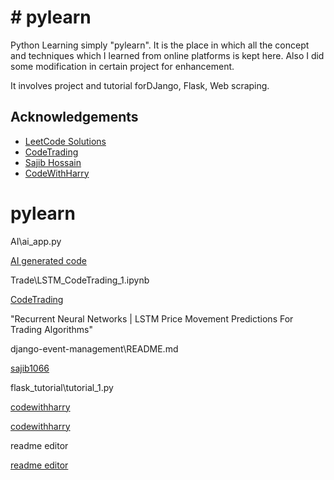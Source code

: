 
# # pylearn

Python Learning simply "pylearn".
It is the place in which all the concept and techniques which I learned from online platforms is kept here. 
Also I did some modification in certain project for enhancement.

It involves project and tutorial forDJango, Flask, Web scraping.




## Acknowledgements

 - [LeetCode Solutions](https://www.youtube.com/@LeetCodeSolutions)
 - [CodeTrading](https://www.youtube.com/@CodeTradingCafe)
 - [Sajib Hossain](https://github.com/sajib1066/django-event-management)
 - [CodeWithHarry](https://www.youtube.com/@CodeWithHarry)


# pylearn

AI\ai_app.py

 
[AI generated code](https://chat.openai.com/chat)


Trade\LSTM_CodeTrading_1.ipynb

[CodeTrading](https://www.youtube.com/watch?v=hpfQE0bTeA4&t=600s)

"Recurrent Neural Networks | LSTM Price Movement Predictions For Trading Algorithms"


django-event-management\README.md

[sajib1066](https://github.com/sajib1066/django-event-management)



flask_tutorial\tutorial_1.py

[codewithharry](https://www.youtube.com/watch?v=DD3ou9sa3Z8&list=PLu0W_9lII9agAiWp6Y41ueUKx1VcTRxmf&index=1)

[codewithharry](https://www.codewithharry.com/videos/web-dev-using-flask-and-python-3/)

readme editor

[readme editor](https://readme.so/editor)

